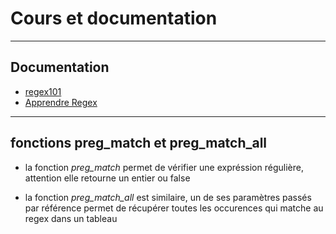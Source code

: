# Cours et documentation

---

## Documentation

- [regex101](https://regex101.com/)
- [Apprendre Regex](https://regexlearn.com/learn/regex101)

---

## fonctions preg_match et preg_match_all

- la fonction *preg_match* permet de vérifier une expréssion régulière, attention elle retourne un entier ou false

- la fonction *preg_match_all* est similaire, un de ses paramètres passés par référence permet de récupérer toutes les occurences qui matche au regex dans un tableau